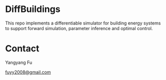 # DiffBuildings
This repo implements a differentiable simulator for building energy systems to support forward simulation, parameter inference and optimal control.


# Contact

Yangyang Fu

fuyy2008@gmail.com
